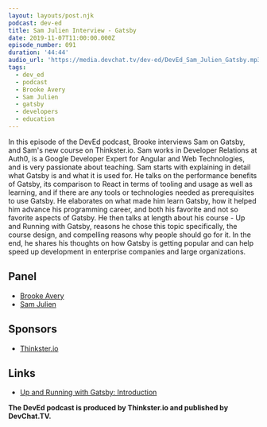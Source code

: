 ```yaml
---
layout: layouts/post.njk
podcast: dev-ed
title: Sam Julien Interview - Gatsby
date: 2019-11-07T11:00:00.000Z
episode_number: 091
duration: '44:44'
audio_url: 'https://media.devchat.tv/dev-ed/DevEd_Sam_Julien_Gatsby.mp3'
tags:
  - dev_ed
  - podcast
  - Brooke Avery
  - Sam Julien
  - gatsby
  - developers
  - education
---
```

In this episode of the DevEd podcast, Brooke interviews Sam on Gatsby, and Sam's new course on Thinkster.io. Sam works in Developer Relations at Auth0, is a Google Developer Expert for Angular and Web Technologies, and is very passionate about teaching. Sam starts with explaining in detail what Gatsby is and what it is used for. He talks on the performance benefits of Gatsby, its comparison to React in terms of tooling and usage as well as learning, and if there are any tools or technologies needed as prerequisites to use Gatsby. He elaborates on what made him learn Gatsby, how it helped him advance his programming career, and both his favorite and not so favorite aspects of Gatsby. He then talks at length about his course - Up and Running with Gatsby, reasons he chose this topic specifically, the course design, and compelling reasons why people should go for it. In the end, he shares his thoughts on how Gatsby is getting popular and can help speed up development in enterprise companies and large organizations.

## Panel

* [Brooke Avery](https://thinkster.io/)
* [Sam Julien](https://twitter.com/samjulien?lang=en)

## Sponsors

* [Thinkster.io](https://thinkster.io/)

## Links

* [Up and Running with Gatsby: Introduction](https://thinkster.io/tutorials/up-and-running-with-gatsby-intro)

**The DevEd podcast is produced by Thinkster.io and published by DevChat.TV.**
